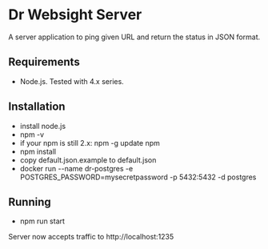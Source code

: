 Dr Websight Server
===================

A server application to ping given URL and return the status in JSON format.

Requirements
-------------

- Node.js. Tested with 4.x series.

Installation
-------------

- install node.js
- npm -v
- if your npm is still 2.x: npm -g update npm
- npm install
- copy default.json.example to default.json
- docker run --name dr-postgres -e POSTGRES_PASSWORD=mysecretpassword -p 5432:5432 -d postgres

Running
--------

- npm run start

Server now accepts traffic to http://localhost:1235
